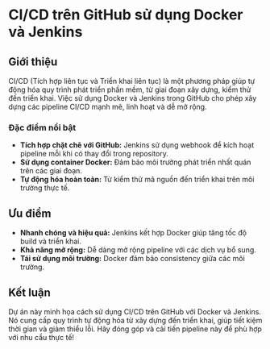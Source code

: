 # CI/CD trên GitHub sử dụng Docker và Jenkins

## Giới thiệu
CI/CD (Tích hợp liên tục và Triển khai liên tục) là một phương pháp giúp tự động hóa quy trình phát triển phần mềm, từ giai đoạn xây dựng, kiểm thử đến triển khai. Việc sử dụng Docker và Jenkins trong GitHub cho phép xây dựng các pipeline CI/CD mạnh mẽ, linh hoạt và dễ mở rộng.

### Đặc điểm nổi bật
- **Tích hợp chặt chẽ với GitHub:** Jenkins sử dụng webhook để kích hoạt pipeline mỗi khi có thay đổi trong repository.
- **Sử dụng container Docker:** Đảm bảo môi trường phát triển nhất quán trên các giai đoạn.
- **Tự động hóa hoàn toàn:** Từ kiểm thử mã nguồn đến triển khai trên môi trường thực tế.

## Ưu điểm
- **Nhanh chóng và hiệu quả:** Jenkins kết hợp Docker giúp tăng tốc độ build và triển khai.
- **Khả năng mở rộng:** Dễ dàng mở rộng pipeline với các dịch vụ bổ sung.
- **Tái sử dụng môi trường:** Docker đảm bảo consistency giữa các môi trường.

## Kết luận
Dự án này minh họa cách sử dụng CI/CD trên GitHub với Docker và Jenkins. Nó cung cấp quy trình tự động hóa từ xây dựng đến triển khai, giúp tiết kiệm thời gian và giảm thiểu lỗi. Hãy đóng góp và cải tiến pipeline này để phù hợp với nhu cầu thực tế!
